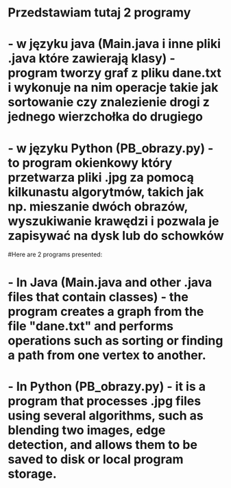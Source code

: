 # Przedstawiam tutaj 2 programy 
# - w języku java (Main.java i inne pliki .java które zawierają klasy) - program tworzy graf z pliku dane.txt i wykonuje na nim operacje takie jak sortowanie czy znalezienie drogi z jednego wierzchołka do drugiego

# - w języku Python (PB_obrazy.py) - to program okienkowy który przetwarza pliki .jpg za pomocą kilkunastu algorytmów, takich jak np. mieszanie dwóch obrazów, wyszukiwanie krawędzi i pozwala je zapisywać na dysk lub do schowków

#Here are 2 programs presented:

# - In Java (Main.java and other .java files that contain classes) - the program creates a graph from the file "dane.txt" and performs operations such as sorting or finding a path from one vertex to another.
# - In Python (PB_obrazy.py) - it is a program that processes .jpg files using several algorithms, such as blending two images, edge detection, and allows them to be saved to disk or local program storage.
